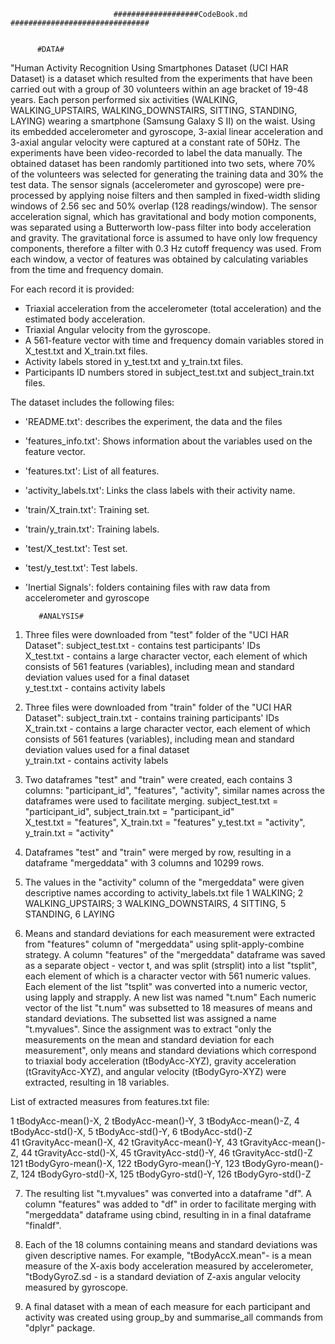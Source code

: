                            ###################CodeBook.md ###############################

                                                                  
          #DATA#

"Human Activity Recognition Using Smartphones Dataset (UCI HAR Dataset) is a dataset which resulted from the experiments that have been carried out with a group of 30 volunteers within an age bracket of 19-48 years. 
Each person performed six activities (WALKING, WALKING_UPSTAIRS, WALKING_DOWNSTAIRS, SITTING, STANDING, LAYING) wearing a smartphone (Samsung Galaxy S II) on the waist. 
Using its embedded accelerometer and gyroscope, 3-axial linear acceleration and 3-axial angular velocity were captured at a constant rate of 50Hz. 
The experiments have been video-recorded to label the data manually. The obtained dataset has been randomly partitioned into two sets, 
where 70% of the volunteers was selected for generating the training data and 30% the test data. 
The sensor signals (accelerometer and gyroscope) were pre-processed by applying noise filters and then sampled in fixed-width sliding windows of 2.56 sec and 
50% overlap (128 readings/window). The sensor acceleration signal, which has gravitational and body motion components, was separated using a Butterworth low-pass filter 
into body acceleration and gravity. The gravitational force is assumed to have only low frequency components, therefore a filter with 0.3 Hz cutoff frequency was used. 
From each window, a vector of features was obtained by calculating variables from the time and frequency domain. 

For each record it is provided:
- Triaxial acceleration from the accelerometer (total acceleration) and the estimated body acceleration.
- Triaxial Angular velocity from the gyroscope. 
- A 561-feature vector with time and frequency domain variables stored in X_test.txt and X_train.txt files. 
- Activity labels stored in y_test.txt and y_train.txt files. 
- Participants ID numbers stored in subject_test.txt and subject_train.txt files.


The dataset includes the following files:
       
- 'README.txt': describes the experiment, the data and the files
- 'features_info.txt': Shows information about the variables used on the feature vector.
- 'features.txt': List of all features.
- 'activity_labels.txt': Links the class labels with their activity name.
- 'train/X_train.txt': Training set.
- 'train/y_train.txt': Training labels.
- 'test/X_test.txt': Test set.
- 'test/y_test.txt': Test labels.
- 'Inertial Signals': folders containing files with raw data from accelerometer and gyroscope
        

         #ANALYSIS#


1. Three files were downloaded from "test" folder of the "UCI HAR Dataset":
       subject_test.txt - contains test participants' IDs     
       X_test.txt - contains a large character vector, each element of which consists of 561 features (variables), including    mean and standard deviation values used for a final dataset                    
       y_test.txt - contains activity labels 


2. Three files were downloaded from "train" folder of the "UCI HAR Dataset":
       subject_train.txt - contains training participants' IDs     
       X_train.txt - contains a large character vector, each element of which consists of 561 features (variables), including mean and standard deviation values used for a final dataset                   
       y_train.txt - contains activity labels 

3. Two dataframes "test" and "train" were created, each contains 3 columns: "participant_id", "features", "activity", similar names across the dataframes were used to facilitate merging.
       subject_test.txt = "participant_id", subject_train.txt = "participant_id"  
       X_test.txt = "features", X_train.txt = "features"
       y_test.txt = "activity", y_train.txt = "activity"
      
     
4. Dataframes "test" and "train" were merged by row, resulting in a dataframe "mergeddata" with 3 columns and 10299 rows. 
       
       
5. The values in the "activity" column of the "mergeddata" were given descriptive names according to activity_labels.txt file
   1 WALKING; 2 WALKING_UPSTAIRS; 3 WALKING_DOWNSTAIRS, 4 SITTING,  5 STANDING, 6 LAYING  


6. Means and standard deviations for each measurement were extracted from "features" column of "mergeddata" using split-apply-combine strategy.
   A column "features" of the "mergeddata" dataframe was saved as a separate object - vector t, and was split (strsplit) into a list "tsplit", each element of which is a character vector with 561 numeric values.
   Each element of the list "tsplit" was converted into a numeric vector, using lapply and strapply. A new list was named "t.num" 
   Each numeric vector of the list "t.num" was subsetted to 18 measures of means and standard deviations. The subsetted list was assigned a name "t.myvalues". 
   Since the assignment was to extract "only the measurements on the mean and standard deviation for each measurement",
   only means and standard deviations which correspond to triaxial body acceleration (tBodyAcc-XYZ), gravity acceleration (tGravityAcc-XYZ), and angular velocity (tBodyGyro-XYZ) were extracted, resulting in 18 variables.
   
  List of extracted measures from features.txt file:
  
  1 tBodyAcc-mean()-X, 2 tBodyAcc-mean()-Y, 3 tBodyAcc-mean()-Z, 4 tBodyAcc-std()-X, 5 tBodyAcc-std()-Y, 6 tBodyAcc-std()-Z                             
  41 tGravityAcc-mean()-X, 42 tGravityAcc-mean()-Y, 43 tGravityAcc-mean()-Z, 44 tGravityAcc-std()-X, 45 tGravityAcc-std()-Y, 46 tGravityAcc-std()-Z     
  121 tBodyGyro-mean()-X, 122 tBodyGyro-mean()-Y, 123 tBodyGyro-mean()-Z, 124 tBodyGyro-std()-X, 125 tBodyGyro-std()-Y,
  126 tBodyGyro-std()-Z  
 
7. The resulting list "t.myvalues" was converted into a dataframe "df". A column "features" was added to "df" in order to facilitate merging with "mergeddata" dataframe using cbind, resulting in in a final dataframe "finaldf".



8. Each of the 18 columns containing means and standard deviations was given descriptive names. 
   For example, "tBodyAccX.mean"- is a mean measure of the X-axis body acceleration measured by accelerometer, 
                 "tBodyGyroZ.sd - is a standard deviation of Z-axis angular velocity measured by gyroscope. 


9. A final dataset with a mean of each measure for each participant and activity was created using group_by and summarise_all commands from "dplyr" package.





